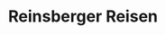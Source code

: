 ---
title: "Reinsberger Reisen"
url: /weitensfeld-im-gurktal/reinsberger-reisen/
shop: Reisebüro
---
